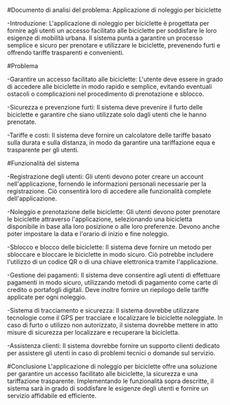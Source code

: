#Documento di analisi del problema: Applicazione di noleggio per biciclette

-Introduzione: L'applicazione di noleggio per biciclette è progettata per fornire agli utenti un accesso facilitato alle biciclette per soddisfare le loro esigenze di mobilità urbana. Il sistema punta a garantire un processo semplice e sicuro per prenotare e utilizzare le biciclette, prevenendo furti e offrendo tariffe trasparenti e convenienti.

#Problema

-Garantire un accesso facilitato alle biciclette: L'utente deve essere in grado di accedere alle biciclette in modo rapido e semplice, evitando eventuali ostacoli o complicazioni nel procedimento di prenotazione e sblocco.

-Sicurezza e prevenzione furti: Il sistema deve prevenire il furto delle biciclette e garantire che siano utilizzate solo dagli utenti che le hanno prenotate.

-Tariffe e costi: Il sistema deve fornire un calcolatore delle tariffe basato sulla durata e sulla distanza, in modo da garantire una tariffazione equa e trasparente per gli utenti.

#Funzionalità del sistema

-Registrazione degli utenti: Gli utenti devono poter creare un account nell'applicazione, fornendo le informazioni personali necessarie per la registrazione. Ciò consentirà loro di accedere alle funzionalità complete dell'applicazione.

-Noleggio e prenotazione delle biciclette: Gli utenti devono poter prenotare le biciclette attraverso l'applicazione, selezionando una bicicletta disponibile in base alla loro posizione o alle loro preferenze. Devono anche poter impostare la data e l'orario di inizio e fine noleggio.

-Sblocco e blocco delle biciclette: Il sistema deve fornire un metodo per sbloccare e bloccare le biciclette in modo sicuro. Ciò potrebbe includere l'utilizzo di un codice QR o di una chiave elettronica tramite l'applicazione.

-Gestione dei pagamenti: Il sistema deve consentire agli utenti di effettuare pagamenti in modo sicuro, utilizzando metodi di pagamento come carte di credito o portafogli digitali. Deve inoltre fornire un riepilogo delle tariffe applicate per ogni noleggio.

-Sistema di tracciamento e sicurezza: Il sistema dovrebbe utilizzare tecnologie come il GPS per tracciare e localizzare le biciclette noleggiate. In caso di furto o utilizzo non autorizzato, il sistema dovrebbe mettere in atto misure di sicurezza per localizzare e recuperare la bicicletta.

-Assistenza clienti: Il sistema dovrebbe fornire un supporto clienti dedicato per assistere gli utenti in caso di problemi tecnici o domande sul servizio.

#Conclusione
 L'applicazione di noleggio per biciclette offre una soluzione per garantire un accesso facilitato alle biciclette, la sicurezza e una tariffazione trasparente. Implementando le funzionalità sopra descritte, il sistema sarà in grado di soddisfare le esigenze degli utenti e fornire un servizio affidabile ed efficiente.
